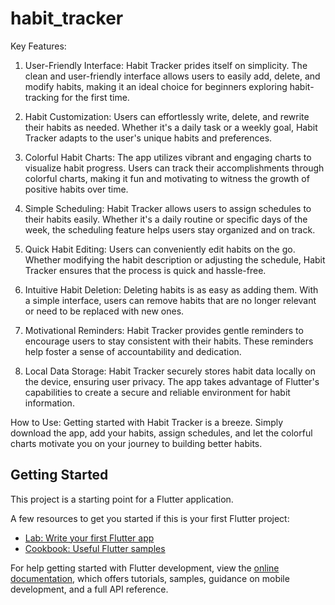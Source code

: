 # habit_tracker

Key Features:

1. User-Friendly Interface:
Habit Tracker prides itself on simplicity. The clean and user-friendly interface allows users to easily add, delete, and modify habits, making it an ideal choice for beginners exploring habit-tracking for the first time.

2. Habit Customization:
Users can effortlessly write, delete, and rewrite their habits as needed. Whether it's a daily task or a weekly goal, Habit Tracker adapts to the user's unique habits and preferences.

3. Colorful Habit Charts:
The app utilizes vibrant and engaging charts to visualize habit progress. Users can track their accomplishments through colorful charts, making it fun and motivating to witness the growth of positive habits over time.

4. Simple Scheduling:
Habit Tracker allows users to assign schedules to their habits easily. Whether it's a daily routine or specific days of the week, the scheduling feature helps users stay organized and on track.

5. Quick Habit Editing:
Users can conveniently edit habits on the go. Whether modifying the habit description or adjusting the schedule, Habit Tracker ensures that the process is quick and hassle-free.

6. Intuitive Habit Deletion:
Deleting habits is as easy as adding them. With a simple interface, users can remove habits that are no longer relevant or need to be replaced with new ones.

7. Motivational Reminders:
Habit Tracker provides gentle reminders to encourage users to stay consistent with their habits. These reminders help foster a sense of accountability and dedication.

8. Local Data Storage:
Habit Tracker securely stores habit data locally on the device, ensuring user privacy. The app takes advantage of Flutter's capabilities to create a secure and reliable environment for habit information.

How to Use:
Getting started with Habit Tracker is a breeze. Simply download the app, add your habits, assign schedules, and let the colorful charts motivate you on your journey to building better habits.

## Getting Started

This project is a starting point for a Flutter application.

A few resources to get you started if this is your first Flutter project:

- [Lab: Write your first Flutter app](https://docs.flutter.dev/get-started/codelab)
- [Cookbook: Useful Flutter samples](https://docs.flutter.dev/cookbook)

For help getting started with Flutter development, view the
[online documentation](https://docs.flutter.dev/), which offers tutorials,
samples, guidance on mobile development, and a full API reference.

